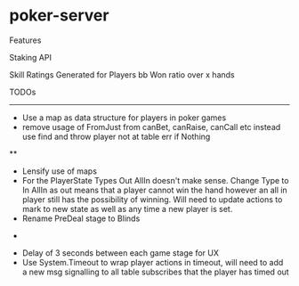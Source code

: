 # poker-server

Features

Staking API

Skill Ratings Generated for Players bb Won ratio over x hands

TODOs

***
- Use a map as data structure for players in poker games
- remove usage of FromJust from canBet, canRaise, canCall etc instead use find
  and throw player not at table err if Nothing

**
- Lensify use of maps
- For the PlayerState Types Out AllIn doesn't make sense. Change Type to In AllIn
as out means that a player cannot win the hand however an all in player still has
the possibility of winning. Will need to update actions to mark to new state as well
as any time a new player is set.
- Rename PreDeal stage to Blinds

*
- Delay of 3 seconds between each game stage for UX
- Use System.Timeout to wrap player actions in timeout, will need to add a new msg signalling
  to all table subscribes that the player has timed out